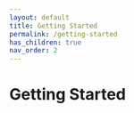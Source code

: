 ```yaml
---
layout: default
title: Getting Started
permalink: /getting-started
has_children: true
nav_order: 2
---
```


# Getting Started

